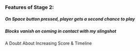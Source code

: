 
### Features of Stage 2:
##### On Space button pressed, player gets a second chance to play
##### Blocks vanish on coming in contact with my slingshot

A Doubt About Increasing Score & Timeline




